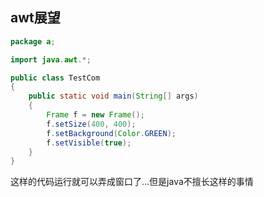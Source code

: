 ## awt展望

```java
package a;

import java.awt.*;

public class TestCom
{
    public static void main(String[] args)
    {
        Frame f = new Frame();
        f.setSize(400, 400);
        f.setBackground(Color.GREEN);
        f.setVisible(true);
    }
}
```

这样的代码运行就可以弄成窗口了...但是java不擅长这样的事情